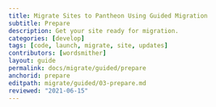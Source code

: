```yaml
---
title: Migrate Sites to Pantheon Using Guided Migration
subtitle: Prepare
description: Get your site ready for migration.
categories: [develop]
tags: [code, launch, migrate, site, updates]
contributors: [wordsmither]
layout: guide
permalink: docs/migrate/guided/prepare
anchorid: prepare
editpath: migrate/guided/03-prepare.md
reviewed: "2021-06-15"
---
```


<Partial file="migrate/prepare.md" />